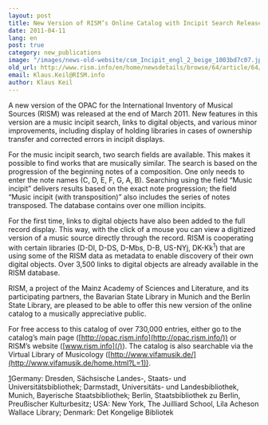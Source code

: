 ```yaml
---
layout: post
title: New Version of RISM’s Online Catalog with Incipit Search Released
date: 2011-04-11
lang: en
post: true
category: new_publications
image: "/images/news-old-website/csm_Incipit_engl_2_beige_1003bd7c07.jpg"
old_url: http://www.rism.info/en/home/newsdetails/browse/64/article/64/new-version-of-risms-online-catalog-with-incipit-search-released.html
email: Klaus.Keil@RISM.info
author: Klaus Keil
---
```


A new version of the OPAC for the International Inventory of Musical Sources (RISM) was released at the end of March 2011. New features in this version are a music incipit search, links to digital objects, and various minor improvements, including display of holding libraries in cases of ownership transfer and corrected errors in incipit displays.

For the music incipit search, two search fields are available. This makes it possible to find works that are musically similar. The search is based on the progression of the beginning notes of a composition. One only needs to enter the note names (C, D, E, F, G, A, B). Searching using the field “Music incipit” delivers results based on the exact note progression; the field “Music incipit (with transposition)” also includes the series of notes transposed. The database contains over one million incipits.

For the first time, links to digital objects have also been added to the full record display. This way, with the click of a mouse you can view a digitized version of a music source directly through the record. RISM is cooperating with certain libraries (D-Dl, D-DS, D-Mbs, D-B, US-NYj, DK-Kk<sup>1</sup>) that are using some of the RISM data as metadata to enable discovery of their own digital objects. Over 3,500 links to digital objects are already available in the RISM database.

RISM, a project of the Mainz Academy of Sciences and Literature, and its participating partners, the Bavarian State Library in Munich and the Berlin State Library, are pleased to be able to offer this new version of the online catalog to a musically appreciative public.

For free access to this catalog of over 730,000 entries, either go to the catalog’s main page ([http://opac.rism.info](http://opac.rism.info/)) or RISM’s website ([www.rism.info](/)). The catalog is also searchable via the Virtual Library of Musicology ([http://www.vifamusik.de/](http://www.vifamusik.de/home.html?L=1)).

[1](#sdfootnote1anc)Germany: Dresden, Sächsische Landes-, Staats- und Universitätsbibliothek; Darmstadt, Universitäts- und Landesbibliothek, Munich, Bayerische Staatsbibliothek; Berlin, Staatsbibliothek zu Berlin, Preußischer Kulturbesitz; USA: New York, The Juilliard School, Lila Acheson Wallace Library; Denmark: Det Kongelige Bibliotek